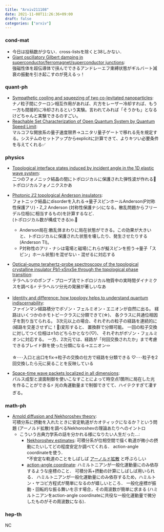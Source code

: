 ```yaml
---
title: "Arxiv211108"
date: 2021-11-08T11:26:36+09:00
draft: false
categories: ["arxiv"]
---
```

### cond-mat
- 今日は投稿数が少ない．cross-listsを除くと38しかない．
- [Giant oscillatory Gilbert damping in superconductor/ferromagnet/superconductor junctions](https://arxiv.org/abs/2111.03233):  
  強磁性体を超伝導体で挟んでできるアンドレーエフ束縛状態がギルバート減衰の振動を引き起こすのが見えるっ！

### quant-ph
- [Sympathetic cooling and squeezing of two co-levitated nanoparticles](https://arxiv.org/abs/2111.03123):  
  ナノ粒子間にクーロン相互作用があれば、片方をレーザー冷却すれば、もう一方も間接的に冷却されるという実験。言われてみれば「そうかも」となるけどちゃんと実験できるのすごい。
- [Reachable Set Characterization of Open Quantum System by Quantum Speed Limit](https://arxiv.org/abs/2111.03633):  
  マルコフな開放系の量子速度限界→ユニタリ量子ゲートで移れる先を規定する。システムのセットアップからexplicitに計算できて、よりキツい必要条件を与えてくれる✅

### physics
- [Topological interface states induced by incident angle in the 1D elastic wave system](https://arxiv.org/abs/2111.03416):  
  二つのフォノニック結晶の間にトポロジカルに保護された弾性波が作れる🍩トポロジカルフォノニクスかあ
- [Photonic ℤ2 topological Anderson insulators](https://arxiv.org/abs/2111.03242):  
  フォトニック結晶にdisorderを入れる→量子スピンホールAnderson(P対称性保護アリ)・Z_2 Anderson (対称性保護ナシ)になる。散乱問題からフリーデル位相(に相当するもの)を計算するなど．  
  (トポロジカル数が構成できる)o.🍩
  - Anderson局在:散乱体まわりに局在状態ができる。この効果が大きいと、トポロジカルに保護された状態を壊したり、発生させたりする(Anderson TI)。
  - P対称性のアリ・ナシは電場と磁場(これらが擬スピンを担う→量子「スピン」ホール状態)を混ぜない・混ぜるに対応する
- [Optical-pump terahertz-probe spectroscopy of the topological crystalline insulator Pb1-xSnxSe through the topological phase transition](https://arxiv.org/abs/2111.03183):  
  テラヘルツのポンプ・プローブ法でトポロジカル物質中の実時間ダイナミクスを調べる⚡️
テラヘルツ分光の発展が著しいなあ
- [Identity and difference: how topology helps to understand quantum indiscernability](https://arxiv.org/abs/2111.03648):  
  ファインマン経路積分でボゾン・フェルミオン・エニオンが自然に出る。
  経路はいくつかのホモトピークラスに分類できて(☆)、
  各クラスに共通位相因子を割り当てられる。
  3次元以上の場合、それぞれの粒子の経路を連続的に(経路を交差させずに！🍩)変形すると、
  置換群で分類可能。
  一回の粒子交換に対してつく位相は±1のどちらかとなり(♡)、
  それぞれがボゾン・フェルミオンに対応する。
  一方、2次元では、経路が「何回交換されたか」まで考慮できるブレイド群を使った分類になる→エニオン🪢

  ☆･･･入口と出口をfix→粒子の交換の仕方で経路を分類できる
  ♡･･･粒子を2回交換したら元に戻ることを反映している
- [Space-time wave packets localized in all dimensions](https://arxiv.org/abs/2111.03095):  
パルス成型と波面制御を使いこなすことによって時空点1箇所に局在した光を作ることができる⚡️
光の角運動量まで制御できてて、ハイテクすぎて凄すぎる。


### math-ph
- [Arnold diffusion and Nekhoroshev theory](https://arxiv.org/abs/2111.03415):  
  可積分系に摂動を入れたときに安定軌道がカオティックになるか？という問題
  (アーノルド拡散)を調べるNekhoroshevの理論あたりへのイントロ
  - こういう古典力学系の話を分かれる様になりたい人生だった...:
    - [Nekhoroshev estimates](https://en.wikipedia.org/wiki/Nekhoroshev_estimates):
      可積分系が位相空間で描く軌道が微小の摂動にたいしてどの程度安定か調べてくれる．
      action-angle coordinateを使う．  
      *不安定な軌道のことをしばしば
      [アーノルド拡散](https://en.wikipedia.org/wiki/Arnold_diffusion)
      と呼ぶらしい
    - [action-angle coordinate](https://en.m.wikipedia.org/wiki/Action-angle_coordinates):
      ハミルトニアンが一般化運動量にのみ依存するような座標のこと．
      可積分系+摂動の計算にしばしば用いられる．
      ハミルトニアンが一般化運動量にのみ依存するため，ハミルトン・ヤコビ方程式が簡単になるのが嬉しいところ．
      一般化座標が振動・回転的な振る舞いを示す場合，その周波数が簡単に求まる
      (ハミルトニアンをaction-angle coordinateに共役な一般化運動量で微分したものがその周波数になる)．

### hep-th
NC
